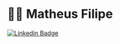 # :man_technologist: Matheus Filipe

[![Linkedin Badge](https://img.shields.io/badge/-LinkedIn-blue?style=flat-square&logo=Linkedin&logoColor=white&link=https://www.linkedin.com/in/matheus-filipe-351106186/)](https://www.linkedin.com/in/matheus-filipe-351106186/)
